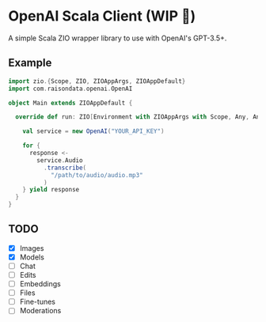 # OpenAI Scala Client (WIP 🚧)

A simple Scala ZIO wrapper library to use with OpenAI's GPT-3.5+.

## Example

```scala
import zio.{Scope, ZIO, ZIOAppArgs, ZIOAppDefault}
import com.raisondata.openai.OpenAI

object Main extends ZIOAppDefault {

  override def run: ZIO[Environment with ZIOAppArgs with Scope, Any, Any] = {

    val service = new OpenAI("YOUR_API_KEY")

    for {
      response <-
        service.Audio
          .transcribe(
            "/path/to/audio/audio.mp3"
          )
    } yield response
  }
}

```

## TODO
- [x] Images
- [x] Models
- [ ] Chat
- [ ] Edits
- [ ] Embeddings
- [ ] Files
- [ ] Fine-tunes
- [ ] Moderations